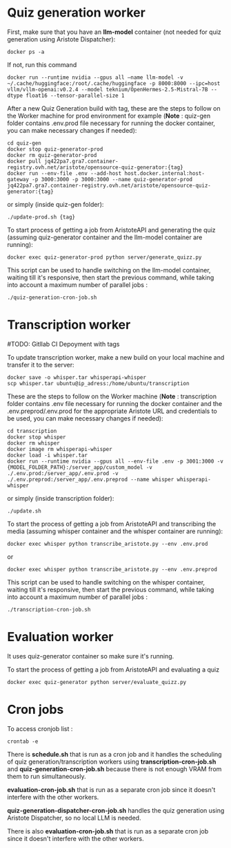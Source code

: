 # Quiz generation worker

First, make sure that you have an **llm-model** container (not needed for quiz generation using Aristote Dispatcher):

```
docker ps -a
```

If not, run this command

```
docker run --runtime nvidia --gpus all —name llm-model -v ~/.cache/huggingface:/root/.cache/huggingface -p 8000:8000 --ipc=host vllm/vllm-openai:v0.2.4 --model teknium/OpenHermes-2.5-Mistral-7B --dtype float16 --tensor-parallel-size 1
```

After a new Quiz Generation build with tag, these are the steps to follow on the Worker machine for prod environment for example (**Note** : quiz-gen folder contains .env.prod file necessary for running the docker container, you can make necessary changes if needed):

```
cd quiz-gen
docker stop quiz-generator-prod
docker rm quiz-generator-prod
docker pull jq422pa7.gra7.container-registry.ovh.net/aristote/opensource-quiz-generator:{tag}
docker run --env-file .env --add-host host.docker.internal:host-gateway -p 3000:3000 -p 3000:3000 --name quiz-generator-prod jq422pa7.gra7.container-registry.ovh.net/aristote/opensource-quiz-generator:{tag}
```

or simply (inside quiz-gen folder):

```
./update-prod.sh {tag}
```

To start process of getting a job from AristoteAPI and generating the quiz (assuming quiz-generator container and the llm-model container are running):

```
docker exec quiz-generator-prod python server/generate_quizz.py
```

This script can be used to handle switching on the llm-model container, waiting till it's responsive, then start the previous command, while taking into account a maximum number of parallel jobs :

```
./quiz-generation-cron-job.sh
```

# Transcription worker

#TODO: Gitllab CI Depoyment with tags

To update transcription worker, make a new build on your local machine and transfer it to the server:

```
docker save -o whisper.tar whisperapi-whisper
scp whisper.tar ubuntu@ip_adress:/home/ubuntu/transcription
```

These are the steps to follow on the Worker machine (**Note** : transcription folder contains .env file necessary for running the docker container and the .env.preprod/.env.prod for the appropriate Aristote URL and credentials to be used, you can make necessary changes if needed):

```
cd transcription
docker stop whisper
docker rm whisper
docker image rm whisperapi-whisper
docker load -i whisper.tar
docker run --runtime nvidia --gpus all --env-file .env -p 3001:3000 -v {MODEL_FOLDER_PATH}:/server_app/custom_model -v ./.env.prod:/server_app/.env.prod -v ./.env.preprod:/server_app/.env.preprod --name whisper whisperapi-whisper
```

or simply (inside transcription folder):

```
./update.sh
```

To start the process of getting a job from AristoteAPI and transcribing the media (assuming whisper container and the whisper container are running):

```
docker exec whisper python transcribe_aristote.py --env .env.prod
```

or

```
docker exec whisper python transcribe_aristote.py --env .env.preprod
```

This script can be used to handle switching on the whisper container, waiting till it's responsive, then start the previous command, while taking into account a maximum number of parallel jobs :

```
./transcription-cron-job.sh
```

# Evaluation worker

It uses quiz-generator container so make sure it's running.

To start the process of getting a job from AristoteAPI and evaluating a quiz

```
docker exec quiz-generator python server/evaluate_quizz.py
```

# Cron jobs

To access cronjob list :

```
crontab -e
```

There is **schedule.sh** that is run as a cron job and it handles the scheduling of quiz generation/transcription workers using **transcription-cron-job.sh** and 
**quiz-generation-cron-job.sh** because there is not enough VRAM from them to run simultaneously.


**evaluation-cron-job.sh** that is run as a separate cron job since it doesn't interfere with the other workers.

**quiz-generation-dispatcher-cron-job.sh** handles the quiz generation using Aristote Dispatcher, so no local LLM is needed.

There is also **evaluation-cron-job.sh** that is run as a separate cron job since it doesn't interfere with the other workers.
